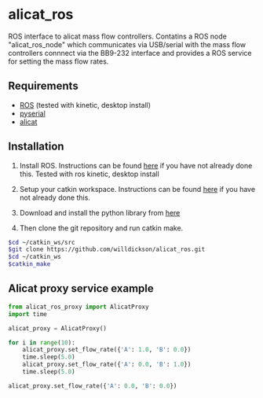 # alicat_ros 

ROS interface to alicat mass flow controllers. Contatins a ROS node
"alicat_ros_node" which communicates via USB/serial with the mass flow
controllers connnect via the BB9-232 interface and provides a ROS service for
setting the mass flow rates. 

## Requirements

* [ROS](http://wiki.ros.org/Documentation) (tested with kinetic, desktop install)
* [pyserial](https://pythonhosted.org/pyserial/)
* [alicat](https://github.com/numat/alicat)  

## Installation

1. Install ROS. Instructions can be found [here](http://wiki.ros.org/kinetic/Installation/Ubuntu) 
if you have not already done this.  Tested with ros kinetic, desktop install

2. Setup your catkin workspace.  Instructions can be found [here](http://wiki.ros.org/catkin/Tutorials/create_a_workspace) 
if you have not already done this. 
    
3. Download and install the python library from [here](https://github.com/numat/alicat)

4. Then clone the git repository and run catkin make.

```bash
$cd ~/catkin_ws/src
$git clone https://github.com/willdickson/alicat_ros.git
$cd ~/catkin_ws
$catkin_make

```

## Alicat proxy service example

```python
from alicat_ros_proxy import AlicatProxy
import time

alicat_proxy = AlicatProxy()

for i in range(10):
    alicat_proxy.set_flow_rate({'A': 1.0, 'B': 0.0})
    time.sleep(5.0)
    alicat_proxy.set_flow_rate({'A': 0.0, 'B': 1.0})
    time.sleep(5.0)

alicat_proxy.set_flow_rate({'A': 0.0, 'B': 0.0})
```




